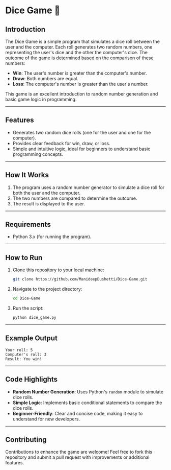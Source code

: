 # Dice Game 🎲

## Introduction
The Dice Game is a simple program that simulates a dice roll between the user and the computer. Each roll generates two random numbers, one representing the user's dice and the other the computer's dice. The outcome of the game is determined based on the comparison of these numbers:

- **Win**: The user's number is greater than the computer's number.  
- **Draw**: Both numbers are equal.  
- **Loss**: The computer's number is greater than the user's number.

This game is an excellent introduction to random number generation and basic game logic in programming.

---

## Features
- Generates two random dice rolls (one for the user and one for the computer).
- Provides clear feedback for win, draw, or loss.
- Simple and intuitive logic, ideal for beginners to understand basic programming concepts.

---

## How It Works
1. The program uses a random number generator to simulate a dice roll for both the user and the computer.
2. The two numbers are compared to determine the outcome.
3. The result is displayed to the user.

---

## Requirements
- Python 3.x (for running the program).

---

## How to Run
1. Clone this repository to your local machine:
   ```bash
   git clone https://github.com/ManideepDushetti/Dice-Game.git
   ```
2. Navigate to the project directory:
   ```bash
   cd Dice-Game
   ```
3. Run the script:
   ```bash
   python dice_game.py
   ```

---

## Example Output
```plaintext
Your roll: 5
Computer's roll: 3
Result: You win!
```

---

## Code Highlights
- **Random Number Generation**: Uses Python's `random` module to simulate dice rolls.
- **Simple Logic**: Implements basic conditional statements to compare the dice rolls.
- **Beginner-Friendly**: Clear and concise code, making it easy to understand for new developers.

---

## Contributing
Contributions to enhance the game are welcome! Feel free to fork this repository and submit a pull request with improvements or additional features.

